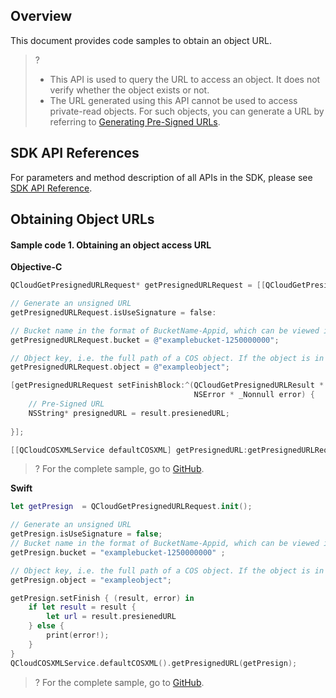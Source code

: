## Overview

This document provides code samples to obtain an object URL.

>?
> - This API is used to query the URL to access an object. It does not verify whether the object exists or not.
> - The URL generated using this API cannot be used to access private-read objects. For such objects, you can generate a URL by referring to [Generating Pre-Signed URLs](https://intl.cloud.tencent.com/document/product/436/37690).

## SDK API References

For parameters and method description of all APIs in the SDK, please see [SDK API Reference](https://cos-ios-sdk-doc-1253960454.file.myqcloud.com/).

## Obtaining Object URLs

#### Sample code 1. Obtaining an object access URL
**Objective-C**

[//]: # (.cssg-snippet-get-presign-download-url)
```objective-c
QCloudGetPresignedURLRequest* getPresignedURLRequest = [[QCloudGetPresignedURLRequest alloc] init];

// Generate an unsigned URL
getPresignedURLRequest.isUseSignature = false:

// Bucket name in the format of BucketName-Appid, which can be viewed in the COS console at https://console.cloud.tencent.com/cos5/bucket
getPresignedURLRequest.bucket = @"examplebucket-1250000000";

// Object key, i.e. the full path of a COS object. If the object is in a directory, the path should be "video/xxx/movie.mp4"
getPresignedURLRequest.object = @"exampleobject";

[getPresignedURLRequest setFinishBlock:^(QCloudGetPresignedURLResult * _Nonnull result,
                                         NSError * _Nonnull error) {
    // Pre-Signed URL
    NSString* presignedURL = result.presienedURL;
   
}];

[[QCloudCOSXMLService defaultCOSXML] getPresignedURL:getPresignedURLRequest];
```

>? For the complete sample, go to [GitHub](https://github.com/tencentyun/cos-snippets/tree/master/iOS/Objc/Examples/cases/ObjectPresignUrl.m).
>

**Swift**

[//]: # (.cssg-snippet-get-presign-download-url)
```swift
let getPresign  = QCloudGetPresignedURLRequest.init();

// Generate an unsigned URL
getPresign.isUseSignature = false;
// Bucket name in the format of BucketName-Appid, which can be viewed in the COS console at https://console.cloud.tencent.com/cos5/bucket
getPresign.bucket = "examplebucket-1250000000" ;

// Object key, i.e. the full path of a COS object. If the object is in a directory, the path should be "video/xxx/movie.mp4"
getPresign.object = "exampleobject";

getPresign.setFinish { (result, error) in
    if let result = result {
        let url = result.presienedURL
    } else {
        print(error!);
    }
}
QCloudCOSXMLService.defaultCOSXML().getPresignedURL(getPresign);
```

>? For the complete sample, go to [GitHub](https://github.com/tencentyun/cos-snippets/tree/master/iOS/Swift/Examples/cases/ObjectPresignUrl.swift).
>

